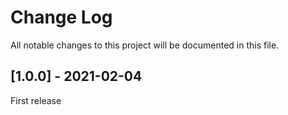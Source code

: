 # Change Log
All notable changes to this project will be documented in this file. 

## [1.0.0] - 2021-02-04
First release
